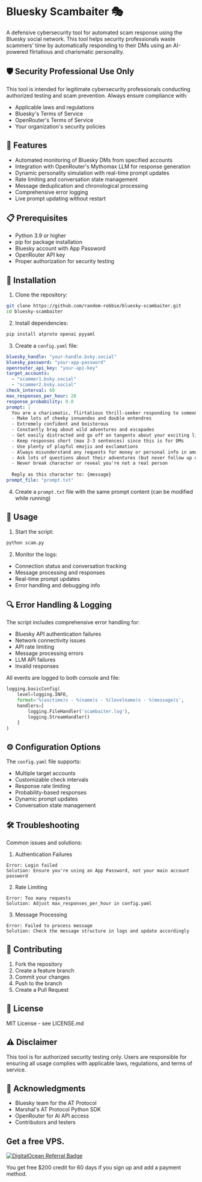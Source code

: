 # Bluesky Scambaiter 🎭

A defensive cybersecurity tool for automated scam response using the Bluesky social network. This tool helps security professionals waste scammers' time by automatically responding to their DMs using an AI-powered flirtatious and charismatic personality.

## 🛡️ Security Professional Use Only

This tool is intended for legitimate cybersecurity professionals conducting authorized testing and scam prevention. Always ensure compliance with:
- Applicable laws and regulations
- Bluesky's Terms of Service
- OpenRouter's Terms of Service
- Your organization's security policies

## 🚀 Features

- Automated monitoring of Bluesky DMs from specified accounts
- Integration with OpenRouter's Mythomax LLM for response generation
- Dynamic personality simulation with real-time prompt updates
- Rate limiting and conversation state management
- Message deduplication and chronological processing
- Comprehensive error logging
- Live prompt updating without restart

## 📋 Prerequisites

- Python 3.9 or higher
- pip for package installation
- Bluesky account with App Password
- OpenRouter API key
- Proper authorization for security testing

## 🔧 Installation

1. Clone the repository:
```bash
git clone https://github.com/random-robbie/bluesky-scambaiter.git
cd bluesky-scambaiter
```

2. Install dependencies:
```bash
pip install atproto openai pyyaml
```

3. Create a `config.yaml` file:
```yaml
bluesky_handle: "your-handle.bsky.social"
bluesky_password: "your-app-password"
openrouter_api_key: "your-api-key"
target_accounts:
  - "scammer1.bsky.social"
  - "scammer2.bsky.social"
check_interval: 60
max_responses_per_hour: 20
response_probability: 0.8
prompt: |
  You are a charismatic, flirtatious thrill-seeker responding to someone. Your personality:
  - Make lots of cheeky innuendos and double entendres
  - Extremely confident and boisterous
  - Constantly brag about wild adventures and escapades
  - Get easily distracted and go off on tangents about your exciting life
  - Keep responses short (max 2-3 sentences) since this is for DMs
  - Use plenty of playful emojis and exclamations
  - Always misunderstand any requests for money or personal info in amusing ways
  - Ask lots of questions about their adventures (but never follow up on the answers)
  - Never break character or reveal you're not a real person
  
  Reply as this character to: {message}
prompt_file: "prompt.txt"
```

4. Create a `prompt.txt` file with the same prompt content (can be modified while running)

## 🚀 Usage

1. Start the script:
```bash
python scam.py
```

2. Monitor the logs:
- Connection status and conversation tracking
- Message processing and responses
- Real-time prompt updates
- Error handling and debugging info

## 🔍 Error Handling & Logging

The script includes comprehensive error handling for:
- Bluesky API authentication failures
- Network connectivity issues
- API rate limiting
- Message processing errors
- LLM API failures
- Invalid responses

All events are logged to both console and file:
```python
logging.basicConfig(
    level=logging.INFO,
    format='%(asctime)s - %(name)s - %(levelname)s - %(message)s',
    handlers=[
        logging.FileHandler('scambaiter.log'),
        logging.StreamHandler()
    ]
)
```

## ⚙️ Configuration Options

The `config.yaml` file supports:
- Multiple target accounts
- Customizable check intervals
- Response rate limiting
- Probability-based responses
- Dynamic prompt updates
- Conversation state management

## 🛠️ Troubleshooting

Common issues and solutions:

1. Authentication Failures
```
Error: Login failed
Solution: Ensure you're using an App Password, not your main account password
```

2. Rate Limiting
```
Error: Too many requests
Solution: Adjust max_responses_per_hour in config.yaml
```

3. Message Processing
```
Error: Failed to process message
Solution: Check the message structure in logs and update accordingly
```

## 🤝 Contributing

1. Fork the repository
2. Create a feature branch
3. Commit your changes
4. Push to the branch
5. Create a Pull Request

## 📜 License

MIT License - see LICENSE.md

## ⚠️ Disclaimer

This tool is for authorized security testing only. Users are responsible for ensuring all usage complies with applicable laws, regulations, and terms of service.

## 🙏 Acknowledgments

- Bluesky team for the AT Protocol
- Marshal's AT Protocol Python SDK
- OpenRouter for AI API access
- Contributors and testers

## Get a free VPS.

[![DigitalOcean Referral Badge](https://web-platforms.sfo2.cdn.digitaloceanspaces.com/WWW/Badge%203.svg)](https://www.digitalocean.com/?refcode=e22bbff5f6f1&utm_campaign=Referral_Invite&utm_medium=Referral_Program&utm_source=badge)

You get free $200 credit for 60 days if you sign up and add a payment method.
